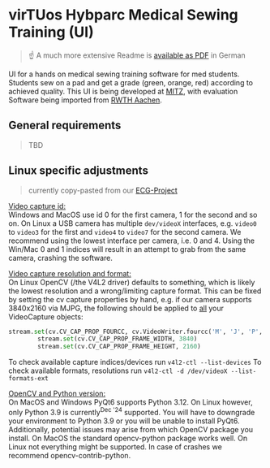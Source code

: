 virTUos Hybparc Medical Sewing Training (UI)
==============

> ☝️ A much more extensive Readme is [available as PDF](/readme-tex/readme.pdf) in German

UI for a hands on medical sewing training software for med students. Students sew on a pad and get a grade (green, orange, red) according to achieved quality.
This UI is being developed at [MITZ](https://tu-dresden.de/med/mf/mitz), with evaluation Software being imported from [RWTH Aachen](https://www.rwth-aachen.de/go/id/a/).

General requirements
--------------------

> TBD

Linux specific adjustments
--------------------------

> currently copy-pasted from our [ECG-Project](https://github.com/leloomi/hybparc_aruco)

<u>Video capture id:</u><br>
Windows and MacOS use id 0 for the first camera, 1 for the second and so on. On Linux a USB camera has multiple `dev/videoX` interfaces, e.g. `video0` to `video3` for the first and `video4` to `video7` for the second camera. We recommend using the lowest interface per camera, i.e. 0 and 4. Using the Win/Mac 0 and 1 indices will result in an attempt to grab from the same camera, crashing the software.

<u>Video capture resolution and format:</u><br>
On Linux OpenCV (/the V4L2 driver) defaults to something, which is likely the lowest resolution and a wrong/limiting capture format. This can be fixed by setting the cv capture properties by hand, e.g. if our camera supports 3840x2160 via MJPG, the following should be applied to <u>all</u> your VideoCapture objects:
```` Python
stream.set(cv.CV_CAP_PROP_FOURCC, cv.VideoWriter.fourcc('M', 'J', 'P', 'G'))
        stream.set(cv.CV_CAP_PROP_FRAME_WIDTH, 3840)
        stream.set(cv.CV_CAP_PROP_FRAME_HEIGHT, 2160)
````
To check available capture indices/devices run `v4l2-ctl --list-devices`
To check available formats, resolutions run `v4l2-ctl -d /dev/videoX --list-formats-ext`

<u>OpenCV and Python version:</u><br>
On MacOS and Windows PyQt6 supports Python 3.12. On Linux however, only Python 3.9 is currently<sup>Dec '24</sup> supported. You will have to downgrade your environment to Python 3.9 or you will be unable to install PyQt6.
<br>Additionally, potential issues may arise from which OpenCV package you install. On MacOS the standard opencv-python package works well. On Linux not everything might be supported. In case of crashes we recommend opencv-contrib-python.
